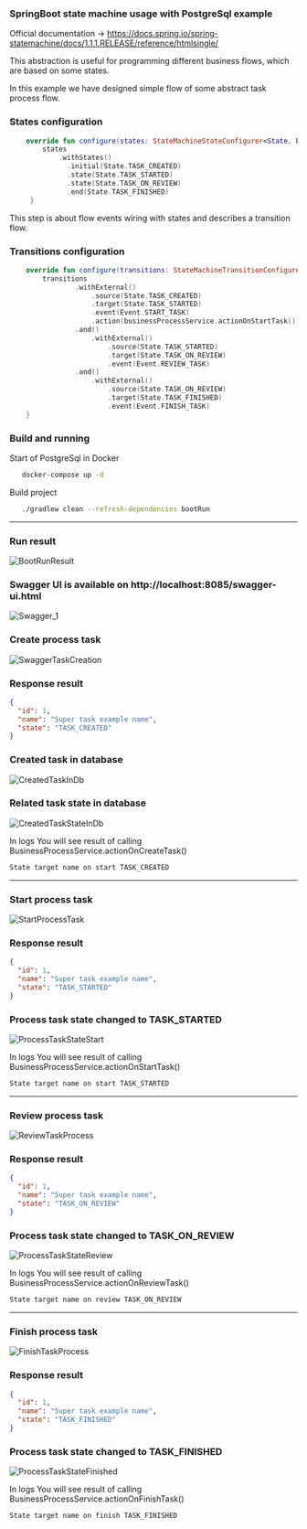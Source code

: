 ### SpringBoot state machine usage with PostgreSql example
Official documentation -> https://docs.spring.io/spring-statemachine/docs/1.1.1.RELEASE/reference/htmlsingle/

This abstraction is useful for programming different business flows, which are based on some states.

In this example we have designed simple flow of some abstract task process flow.

### States configuration
```kotlin
    override fun configure(states: StateMachineStateConfigurer<State, Event>) {
        states
            .withStates()
              .initial(State.TASK_CREATED)
              .state(State.TASK_STARTED)
              .state(State.TASK_ON_REVIEW)
              .end(State.TASK_FINISHED)
     }
```

This step is about flow events wiring with states and describes a transition flow.

### Transitions configuration
```kotlin
    override fun configure(transitions: StateMachineTransitionConfigurer<State, Event>) {
        transitions
                .withExternal()
                    .source(State.TASK_CREATED)
                    .target(State.TASK_STARTED)
                    .event(Event.START_TASK)
                    .action(businessProcessService.actionOnStartTask())
                .and()
                    .withExternal()
                        .source(State.TASK_STARTED)
                        .target(State.TASK_ON_REVIEW)
                        .event(Event.REVIEW_TASK)
                .and()
                    .withExternal()
                        .source(State.TASK_ON_REVIEW)
                        .target(State.TASK_FINISHED)
                        .event(Event.FINISH_TASK)
    }
```


### Build and running
Start of PostgreSql in Docker
```bash
   docker-compose up -d
```

Build project
```bash
   ./gradlew clean --refresh-dependencies bootRun
```
----
### Run result
![BootRunResult](https://raw.githubusercontent.com/vvalitsky/spring-boot-statemachine/master/screenshots/boot_run_result.png)

### Swagger UI is available on http://localhost:8085/swagger-ui.html
![Swagger_1](https://raw.githubusercontent.com/vvalitsky/spring-boot-statemachine/master/screenshots/swagger_1.png)

### Create process task
![SwaggerTaskCreation](https://raw.githubusercontent.com/vvalitsky/spring-boot-statemachine/master/screenshots/swagger_task_creation.png)

### Response result
```json
{
  "id": 1,
  "name": "Super task example name",
  "state": "TASK_CREATED"
}
```

### Created task in database
![CreatedTaskInDb](https://raw.githubusercontent.com/vvalitsky/spring-boot-statemachine/master/screenshots/database_created_task.png)

### Related task state in database
![CreatedTaskStateInDb](https://raw.githubusercontent.com/vvalitsky/spring-boot-statemachine/master/screenshots/database_related_task_state.png)

In logs You will see result of calling BusinessProcessService.actionOnCreateTask()
```bash
State target name on start TASK_CREATED
```

----
### Start process task
![StartProcessTask](https://raw.githubusercontent.com/vvalitsky/spring-boot-statemachine/master/screenshots/swagger_fire_start_task_event.png)

### Response result
```json
{
  "id": 1,
  "name": "Super task example name",
  "state": "TASK_STARTED"
}
```

### Process task state changed to TASK_STARTED
![ProcessTaskStateStart](https://raw.githubusercontent.com/vvalitsky/spring-boot-statemachine/master/screenshots/database_task_state_start_state.png)

In logs You will see result of calling BusinessProcessService.actionOnStartTask()
```bash
State target name on start TASK_STARTED
```

----
### Review process task
![ReviewTaskProcess](https://raw.githubusercontent.com/vvalitsky/spring-boot-statemachine/master/screenshots/swagger_fire_review_task_event.png)

### Response result
```json
{
  "id": 1,
  "name": "Super task example name",
  "state": "TASK_ON_REVIEW"
}
```

### Process task state changed to TASK_ON_REVIEW
![ProcessTaskStateReview](https://raw.githubusercontent.com/vvalitsky/spring-boot-statemachine/master/screenshots/database_task_state_review_state.png)

In logs You will see result of calling BusinessProcessService.actionOnReviewTask()
```bash
State target name on review TASK_ON_REVIEW
```

----
### Finish process task
![FinishTaskProcess](https://raw.githubusercontent.com/vvalitsky/spring-boot-statemachine/master/screenshots/swagger_final_state_finished.png)

### Response result
```json
{
  "id": 1,
  "name": "Super task example name",
  "state": "TASK_FINISHED"
}
```

### Process task state changed to TASK_FINISHED
![ProcessTaskStateFinished](https://raw.githubusercontent.com/vvalitsky/spring-boot-statemachine/master/screenshots/database_finish_state.png)

In logs You will see result of calling BusinessProcessService.actionOnFinishTask()
```bash
State target name on finish TASK_FINISHED
```


